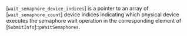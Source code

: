 [`wait_semaphore_device_indices`] is a pointer to an array of
[`wait_semaphore_count`] device indices indicating which physical device
executes the semaphore wait operation in the corresponding element of
[`SubmitInfo`]::`pWaitSemaphores`.